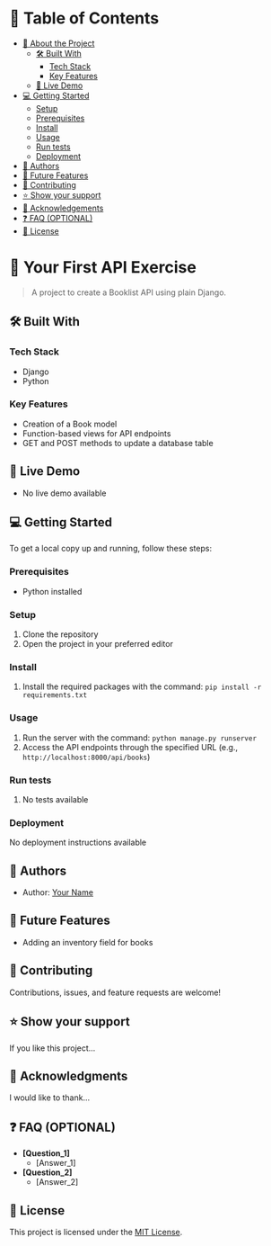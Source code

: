 <!-- TABLE OF CONTENTS -->

# 📗 Table of Contents

- [📖 About the Project](#about-project)
  - [🛠 Built With](#built-with)
    - [Tech Stack](#tech-stack)
    - [Key Features](#key-features)
  - [🚀 Live Demo](#live-demo)
- [💻 Getting Started](#getting-started)
  - [Setup](#setup)
  - [Prerequisites](#prerequisites)
  - [Install](#install)
  - [Usage](#usage)
  - [Run tests](#run-tests)
  - [Deployment](#deployment)
- [👥 Authors](#authors)
- [🔭 Future Features](#future-features)
- [🤝 Contributing](#contributing)
- [⭐️ Show your support](#support)
- [🙏 Acknowledgements](#acknowledgements)
- [❓ FAQ (OPTIONAL)](#faq)
- [📝 License](#license)

<!-- PROJECT DESCRIPTION -->

# 📖 Your First API Exercise <a name="about-project"></a>

> A project to create a Booklist API using plain Django.

## 🛠 Built With <a name="built-with"></a>

### Tech Stack <a name="tech-stack"></a>

- Django
- Python

### Key Features <a name="key-features"></a>

- Creation of a Book model
- Function-based views for API endpoints
- GET and POST methods to update a database table

<!-- LIVE DEMO -->

## 🚀 Live Demo <a name="live-demo"></a>

- No live demo available

<!-- GETTING STARTED -->

## 💻 Getting Started <a name="getting-started"></a>

To get a local copy up and running, follow these steps:

### Prerequisites

- Python installed

### Setup

1. Clone the repository
2. Open the project in your preferred editor

### Install

1. Install the required packages with the command: `pip install -r requirements.txt`

### Usage

1. Run the server with the command: `python manage.py runserver`
2. Access the API endpoints through the specified URL (e.g., `http://localhost:8000/api/books`)

### Run tests

1. No tests available

### Deployment

No deployment instructions available

<!-- AUTHORS -->

## 👥 Authors <a name="authors"></a>

- Author: [Your Name](https://github.com/yourname)

<!-- FUTURE FEATURES -->

## 🔭 Future Features <a name="future-features"></a>

- Adding an inventory field for books

<!-- CONTRIBUTING -->

## 🤝 Contributing <a name="contributing"></a>

Contributions, issues, and feature requests are welcome!

<!-- SUPPORT -->

## ⭐️ Show your support <a name="support"></a>

If you like this project...

<!-- ACKNOWLEDGEMENTS -->

## 🙏 Acknowledgments <a name="acknowledgements"></a>

I would like to thank...

<!-- FAQ (optional) -->

## ❓ FAQ (OPTIONAL) <a name="faq"></a>

- **[Question_1]**
  - [Answer_1]
- **[Question_2]**
  - [Answer_2]

<!-- LICENSE -->

## 📝 License <a name="license"></a>

This project is licensed under the [MIT License](LICENSE).

